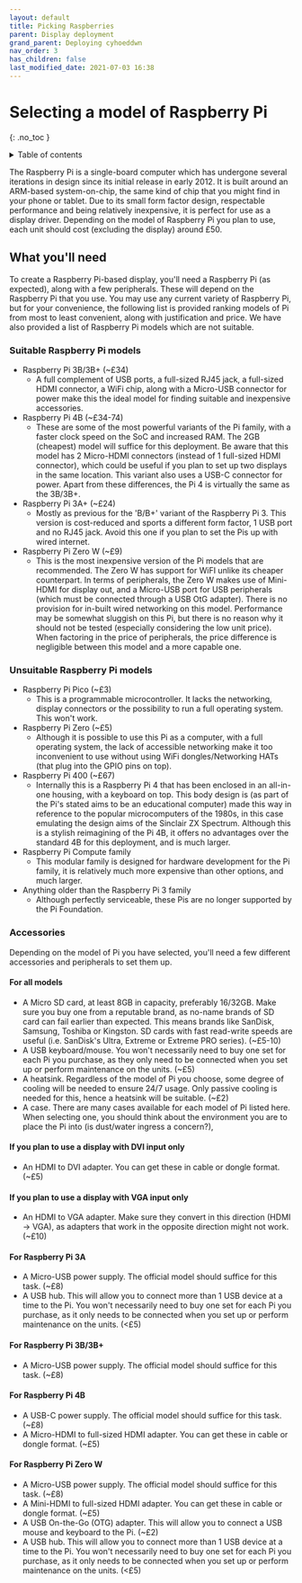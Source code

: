 ```yaml
---
layout: default
title: Picking Raspberries
parent: Display deployment
grand_parent: Deploying cyhoeddwn
nav_order: 3
has_children: false
last_modified_date: 2021-07-03 16:38
---
```


# Selecting a model of Raspberry Pi
{: .no_toc }

<details close markdown="block">
  <summary>
    Table of contents
  </summary>
  {: .text-delta }
1. TOC
{:toc}
</details>

The Raspberry Pi is a single-board computer which has undergone several iterations in design since its initial release in early 2012. It is built around an ARM-based system-on-chip, the same kind of chip that you might find in your phone or tablet. Due to its small form factor design, respectable performance and being relatively inexpensive, it is perfect for use as a display driver. Depending on the model of Raspberry Pi you plan to use, each unit should cost (excluding the display) around £50.

## What you'll need

To create a Raspberry Pi-based display, you'll need a Raspberry Pi (as expected), along with a few peripherals. These will depend on the Raspberry Pi that you use. You may use any current variety of Raspberry Pi, but for your convenience, the following list is provided ranking models of Pi from most to least convenient, along with justification and price. We have also provided a list of Raspberry Pi models which are not suitable.

### Suitable Raspberry Pi models
- Raspberry Pi 3B/3B+ (~£34)
  - A full complement of USB ports, a full-sized RJ45 jack, a full-sized HDMI connector, a WiFi chip, along with a Micro-USB connector for power make this the ideal model for finding suitable and inexpensive accessories.
- Raspberry Pi 4B (~£34-74)
  - These are some of the most powerful variants of the Pi family, with a faster clock speed on the SoC and increased RAM. The 2GB (cheapest) model will suffice for this deployment. Be aware that this model has 2 Micro-HDMI connectors (instead of 1 full-sized HDMI connector), which could be useful if you plan to set up two displays in the same location. This variant also uses a USB-C connector for power. Apart from these differences, the Pi 4 is virtually the same as the 3B/3B+.
- Raspberry Pi 3A+ (~£24)
  - Mostly as previous for the 'B/B+' variant of the Raspberry Pi 3. This version is cost-reduced and sports a different form factor, 1 USB port and no RJ45 jack. Avoid this one if you plan to set the Pis up with wired internet.
- Raspberry Pi Zero W (~£9)
  - This is the most inexpensive version of the Pi models that are recommended. The Zero W has support for WiFI unlike its cheaper counterpart. In terms of peripherals, the Zero W makes use of Mini-HDMI for display out, and a Micro-USB port for USB peripherals (which must be connected through a USB OtG adapter). There is no provision for in-built wired networking on this model. Performance may be somewhat sluggish on this Pi, but there is no reason why it should not be tested (especially considering the low unit price). When factoring in the price of peripherals, the price difference is negligible between this model and a more capable one.


### Unsuitable Raspberry Pi models
- Raspberry Pi Pico (~£3)
  - This is a programmable microcontroller. It lacks the networking, display connectors or the possibility to run a full operating system. This won't work.
- Raspberry Pi Zero (~£5)
  - Although it is possible to use this Pi as a computer, with a full operating system, the lack of accessible networking make it too inconvenient to use without using WiFi dongles/Networking HATs (that plug into the GPIO pins on top).
- Raspberry Pi 400 (~£67)
  - Internally this is a Raspberry Pi 4 that has been enclosed in an all-in-one housing, with a keyboard on top. This body design is (as part of the Pi's stated aims to be an educational computer) made this way in reference to the popular microcomputers of the 1980s, in this case emulating the design aims of the Sinclair ZX Spectrum. Although this is a stylish reimagining of the Pi 4B, it offers no advantages over the standard 4B for this deployment, and is much larger.
- Raspberry Pi Compute family
  - This modular family is designed for hardware development for the Pi family, it is relatively much more expensive than other options, and much larger.
- Anything older than the Raspberry Pi 3 family
  - Although perfectly serviceable, these Pis are no longer supported by the Pi Foundation.

### Accessories

Depending on the model of Pi you have selected, you'll need a few different accessories and peripherals to set them up.

#### For all models

- A Micro SD card, at least 8GB in capacity, preferably 16/32GB. Make sure you buy one from a reputable brand, as no-name brands of SD card can fail earlier than expected. This means brands like SanDisk, Samsung, Toshiba or Kingston. SD cards with fast read-write speeds are useful (i.e. SanDisk's Ultra, Extreme or Extreme PRO series). (~£5-10)
- A USB keyboard/mouse. You won't necessarily need to buy one set for each Pi you purchase, as they only need to be connected when you set up or perform maintenance on the units. (~£5)
- A heatsink. Regardless of the model of Pi you choose, some degree of cooling will be needed to ensure 24/7 usage. Only passive cooling is needed for this, hence a heatsink will be suitable. (~£2)
- A case. There are many cases available for each model of Pi listed here. When selecting one, you should think about the environment you are to place the Pi into (is dust/water ingress a concern?), 

#### If you plan to use a display with DVI input only

- An HDMI to DVI adapter. You can get these in cable or dongle format. (~£5)

#### If you plan to use a display with VGA input only

- An HDMI to VGA adapter. Make sure they convert in this direction (HDMI → VGA), as adapters that work in the opposite direction might not work. (~£10)

#### For Raspberry Pi 3A

- A Micro-USB power supply. The official model should suffice for this task. (~£8)
- A USB hub. This will allow you to connect more than 1 USB device at a time to the Pi. You won't necessarily need to buy one set for each Pi you purchase, as it only needs to be connected when you set up or perform maintenance on the units. (<£5)

#### For Raspberry Pi 3B/3B+

- A Micro-USB power supply. The official model should suffice for this task. (~£8)

#### For Raspberry Pi 4B

- A USB-C power supply. The official model should suffice for this task. (~£8)
- A Micro-HDMI to full-sized HDMI adapter. You can get these in cable or dongle format. (~£5)

#### For Raspberry Pi Zero W

- A Micro-USB power supply. The official model should suffice for this task. (~£8)
- A Mini-HDMI to full-sized HDMI adapter. You can get these in cable or dongle format. (~£5)
- A USB On-the-Go (OTG) adapter. This will allow you to connect a USB mouse and keyboard to the Pi. (~£2)
- A USB hub. This will allow you to connect more than 1 USB device at a time to the Pi. You won't necessarily need to buy one set for each Pi you purchase, as it only needs to be connected when you set up or perform maintenance on the units. (<£5)